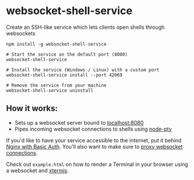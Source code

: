 # websocket-shell-service
Create an SSH-like service which lets clients open shells through websockets

```
npm install -g websocket-shell-service

# Start the service on the default port (8080)
websocket-shell-service

# Install the service (Windows / Linux) with a custom port
websocket-shell-service install --port 42069

# Remove the service from your machine
websocket-shell-service uninstall
```

## How it works:

- Sets up a websocket server bound to [localhost:8080](http://localhost:8080)
- Pipes incoming websocket connections to shells using [node-pty](https://github.com/Microsoft/node-pty)

If you'd like to have your service accessible to the internet, put it behind [Nginx with Basic Auth](https://docs.nginx.com/nginx/admin-guide/security-controls/configuring-http-basic-authentication/). You'll also want to make sure to [proxy websocket connections](https://www.nginx.com/blog/websocket-nginx/).

Check out `example.html` on how to render a Terminal in your browser using a websocket and [xtermjs](https://xtermjs.org/).
